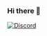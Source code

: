 ### Hi there 👋

[![Discord](https://img.shields.io/discord/735831202799419454?label=DISCORD&logo=discord&style=for-the-badge)](https://discord.gg/dVNfdXe)













